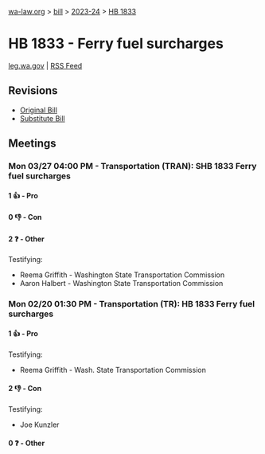 [wa-law.org](/) > [bill](/bill/) > [2023-24](/bill/2023-24/) > [HB 1833](/bill/2023-24/hb/1833/)

# HB 1833 - Ferry fuel surcharges
[leg.wa.gov](https://app.leg.wa.gov/billsummary?BillNumber=1833&Year=2023&Initiative=false) | [RSS Feed](./rss.xml)

## Revisions
* [Original Bill](1/)
* [Substitute Bill](S/)

## Meetings
### Mon 03/27 04:00 PM - Transportation (TRAN): SHB 1833 Ferry fuel surcharges
#### 1 👍 - Pro

#### 0 👎 - Con

#### 2 ❓ - Other
Testifying:
* Reema Griffith - Washington State Transportation Commission
* Aaron Halbert - Washington State Transportation Commission

### Mon 02/20 01:30 PM - Transportation (TR): HB 1833 Ferry fuel surcharges
#### 1 👍 - Pro
Testifying:
* Reema Griffith - Wash. State Transportation Commission

#### 2 👎 - Con
Testifying:
* Joe Kunzler

#### 0 ❓ - Other
